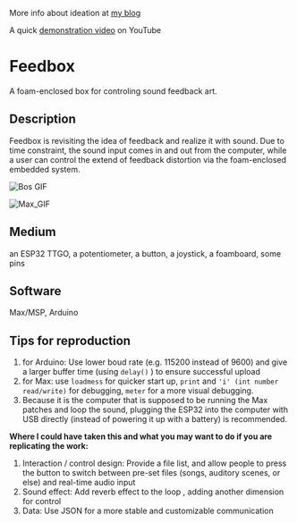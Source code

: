 More info about ideation at [my blog](https://hannahz.vercel.app/creative-embedded-sound)

A quick [demonstration video](https://youtu.be/pl-USFRBLrE) on YouTube


# Feedbox
A foam-enclosed box for controling sound feedback art. 

## Description

Feedbox is revisiting the idea of feedback and realize it with sound. Due to time constraint, the sound input comes in and out from the computer, while a user can control the extend of feedback distortion via the foam-enclosed embedded system.

![Bos GIF](https://user-images.githubusercontent.com/83347817/157174993-554fc53a-35fb-4aea-b6b2-ca30f361aaa6.gif)

![Max_GIF](https://user-images.githubusercontent.com/83347817/157151461-7a0bbc41-bd8e-4a2b-970c-3e0c1db8218a.gif)

## Medium
an ESP32 TTGO, a potentiometer, a button, a joystick, a foamboard, some pins

## Software
Max/MSP, Arduino

## Tips for reproduction

1. for Arduino: Use lower boud rate (e.g. 115200 instead of 9600) and give a larger buffer time (using `delay()` ) to ensure successful upload
2. for Max: use `loadmess` for quicker start up, `print` and `'i' (int number read/write)` for debugging, `meter` for a more visual debugging.
3. Because it is the computer that is supposed to be running the Max patches and loop the sound, plugging the ESP32 into the computer with USB directly (instead of powering it up with a battery) is recommended.

**Where I could have taken this and what you may want to do if you are replicating the work:**

1. Interaction / control design: Provide a file list, and allow people to press the button to switch between pre-set files (songs, auditory scenes, or else) and real-time audio input
2. Sound effect: Add reverb effect to the loop , adding another dimension for control
3. Data: Use JSON for a more stable and customizable communication
